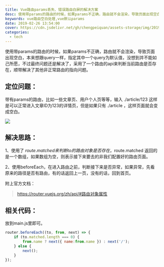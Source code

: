 ```yaml
---
title: Vue路由params丢失、错误路由白屏的解决方案
desc: 使用带params的路由的时候，如果params不正确，路由就不会渲染，导致页面出现空白，本来想跟query一样，指定其中一个query为默认值，没想到并不能如己所愿，不过最终问题还是解决了，采用了一个路由的api来判断当前路由是否存在，顺带解决了其他非正常路由的指向问题。
keywords: vue路由空白处理,vue默认params
date: 2019-02-26 13:54:00
cover: https://cdn.jsdelivr.net/gh/chengpeiquan/assets-storage/img/2019/02/1-1.jpg
categories: 
  - tech
---
```


使用带params的路由的时候，如果params不正确，路由就不会渲染，导致页面出现空白，本来想跟query一样，指定其中一个query为默认值，没想到并不能如己所愿，不过最终问题还是解决了，采用了一个路由的api来判断当前路由是否存在，顺带解决了其他非正常路由的指向问题。

## 定位问题：

带有params的路由，比如一些文章页、用户个人页等等，输入 ./article/123 这样是可以正常进入文章ID为123的详情页，但是如果只有 ./article ，这样页面就会变成空白。

![](https://cdn.jsdelivr.net/gh/chengpeiquan/assets-storage/img/2019/02/1.jpg)

## 解决思路：

1、使用了 $route.matched 来判断to的路由对象是否存在，$route.matched 返回的是一个数组，如果数组为空，则表示接下来要去的非我们配置好的路由页面。

2、使用beforeEach，在进入路由之前，判断接下来是否异常，如果异常，先看原来的路径是否有路由，有的话返回上一页，没有的话，回到首页。

附上官方文档：

>https://router.vuejs.org/zh/api/#路由对象属性

## 相关代码：

放到main.js里即可。

```javascript
router.beforeEach((to, from, next) => {
	if (to.matched.length === 0) {
		from.name ? next({ name:from.name }) : next('/');
	} else {
		next();
	}
});
```
